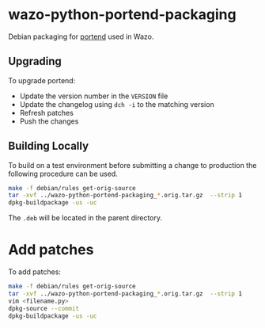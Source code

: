 # wazo-python-portend-packaging

Debian packaging for [portend](https://github.com/jaraco/portend) used in Wazo.

## Upgrading

To upgrade portend:

* Update the version number in the `VERSION` file
* Update the changelog using `dch -i` to the matching version
* Refresh patches
* Push the changes

## Building Locally

To build on a test environment before submitting a change to production the following procedure can be used.

```sh
make -f debian/rules get-orig-source
tar -xvf ../wazo-python-portend-packaging_*.orig.tar.gz  --strip 1
dpkg-buildpackage -us -uc
```
The `.deb` will be located in the parent directory.

# Add patches

To add patches:

```sh
make -f debian/rules get-orig-source
tar -xvf ../wazo-python-portend-packaging_*.orig.tar.gz  --strip 1
vim <filename.py>
dpkg-source --commit
dpkg-buildpackage -us -uc

